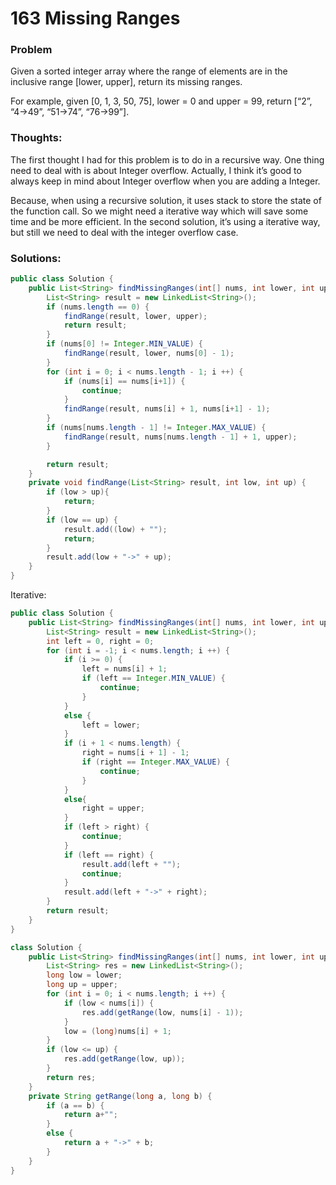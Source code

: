 # 163 Missing Ranges 

### Problem
Given a sorted integer array where the range of elements are in the inclusive range [lower, upper], return its missing ranges.

For example, given [0, 1, 3, 50, 75], lower = 0 and upper = 99, return [“2”, “4->49”, “51->74”, “76->99”].

### Thoughts:
The first thought I had for this problem is to do in a recursive way. One thing need to deal with is about Integer overflow.
Actually, I think it’s good to always keep in mind about Integer overflow when you are adding a Integer.

Because, when using a recursive solution, it uses stack to store the state of the function call. So we might need a iterative way which will save some time and be more efficient.
In the second solution, it’s using a iterative way, but still we need to deal with the integer overflow case.

### Solutions:

```java
public class Solution {
    public List<String> findMissingRanges(int[] nums, int lower, int upper) {
        List<String> result = new LinkedList<String>();
        if (nums.length == 0) {
            findRange(result, lower, upper);
            return result;
        }
        if (nums[0] != Integer.MIN_VALUE) {
            findRange(result, lower, nums[0] - 1);
        }
        for (int i = 0; i < nums.length - 1; i ++) {
            if (nums[i] == nums[i+1]) {
                continue;
            }
            findRange(result, nums[i] + 1, nums[i+1] - 1);
        }
        if (nums[nums.length - 1] != Integer.MAX_VALUE) {
            findRange(result, nums[nums.length - 1] + 1, upper);
        }

        return result;
    }
    private void findRange(List<String> result, int low, int up) {
        if (low > up){
            return;
        }
        if (low == up) {
            result.add((low) + "");
            return;
        }
        result.add(low + "->" + up);
    }
}
```

Iterative:
```java
public class Solution {
    public List<String> findMissingRanges(int[] nums, int lower, int upper) {
        List<String> result = new LinkedList<String>();
        int left = 0, right = 0;
        for (int i = -1; i < nums.length; i ++) {
            if (i >= 0) {
                left = nums[i] + 1;
                if (left == Integer.MIN_VALUE) {
                    continue;
                }
            }
            else {
                left = lower;
            }
            if (i + 1 < nums.length) {
                right = nums[i + 1] - 1;
                if (right == Integer.MAX_VALUE) {
                    continue;
                }
            }
            else{
                right = upper;
            }
            if (left > right) {
                continue;
            }
            if (left == right) {
                result.add(left + "");
                continue;
            }
            result.add(left + "->" + right);
        }
        return result;
    }
}
```

```java
class Solution {
    public List<String> findMissingRanges(int[] nums, int lower, int upper) {
        List<String> res = new LinkedList<String>();
        long low = lower;
        long up = upper;
        for (int i = 0; i < nums.length; i ++) {
            if (low < nums[i]) {
                res.add(getRange(low, nums[i] - 1));
            }
            low = (long)nums[i] + 1;
        }
        if (low <= up) {
            res.add(getRange(low, up));
        }
        return res;
    }
    private String getRange(long a, long b) {
        if (a == b) {
            return a+"";
        }
        else {
            return a + "->" + b;
        }
    }
}
```